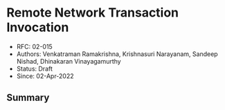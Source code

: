 <!--
 Copyright IBM Corp. All Rights Reserved.

 SPDX-License-Identifier: CC-BY-4.0
 -->
# Remote Network Transaction Invocation

- RFC: 02-015
- Authors: Venkatraman Ramakrishna, Krishnasuri Narayanam, Sandeep Nishad, Dhinakaran Vinayagamurthy
- Status: Draft
- Since: 02-Apr-2022


## Summary

